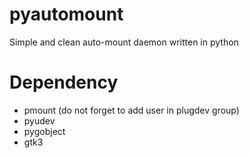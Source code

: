 # pyautomount
Simple and clean auto-mount daemon written in python 

# Dependency
* pmount (do not forget to add user in plugdev group)
* pyudev
* pygobject
* gtk3
